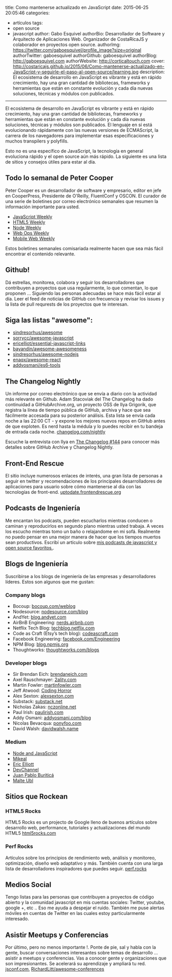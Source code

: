 title: Como mantenerse actualizado en JavaScript
date: 2015-06-25 20:05:46
categories:
- artículos
tags:
- open source
- javascript
author: Gabo Esquivel
authorBio:  Desarrollador de Software y Arquitecto de Aplicaciones Web. Organizador de CostaRicaJS y colaborador en proyectos open source.
authorImg:  https://twitter.com/gaboesquivel/profile_image?size=original
authorTwitter: gaboesquivel
authorGithub: gaboesquivel
authorBlog: http://gaboesquivel.com
authorWebsite:  http://corticaltouch.com
cover: http://costaricajs.github.io/2015/06/Como-mantenerse-actualizado-en-JavaScript-y-seguirle-el-paso-al-open-source/learning.jpg
description: El ecosistema de desarrollo en JavaScript es vibrante y está en rápido crecimiento, hay una gran cantidad de bibliotecas, frameworks y herramientas que están en constante evolución y cada día nuevas soluciones, técnicas y módulos con publicados.

---


El ecosistema de desarrollo en JavaScript es vibrante y está en rápido crecimiento, hay una gran cantidad de bibliotecas, frameworks y herramientas que están en constante evolución y cada día nuevas soluciones, técnicas y módulos son publicados. El lenguaje en sí está evolucionando rápidamente con las nuevas versiones de ECMAScript, la carrera de los navegadores para implementar esas especificaciones y muchos transpilers y polyfills.

Esto no es una específico de JavaScript, la tecnología en general evoluciona rápido y el open source aún más rápido. La siguiente es una lista de sitios y consejos útiles para estar al día.
<!-- more -->
## Todo lo semanal de Peter Cooper

Peter Cooper es un desarrollador de software y empresario, editor en jefe en CooperPress, Presidente de O'Reilly, FluentConf y OSCON. El curador de una serie de boletines por correo electrónico semanales que resumen la información importante para usted.
- [JavaScript Weekly](http://javascriptweekly.com/)
- [HTML5 Weekly](http://html5weekly.com/)
- [Node Weekly](http://nodeweekly.com/)
- [Web Ops Weekly](http://webopsweekly.com/)
- [Mobile Web Weekly](http://mobilewebweekly.co/)

Estos boletines semanales comisariada realmente hacen que sea más fácil encontrar el contenido relevante.

## Github!

Dá estrellas, monitorea, colabora y seguir los desarrolladores que contribuyen a proyectos que usa regularmente, lo que comentan, lo que proponen ... Siguiendo las personas adecuadas se hace más fácil estar al día. Leer el feed de noticias de GitHub con frecuencia y revisar los issues y la lista de pull requrests de los proyectos que te interesan.

## Siga las listas "awesome":
- [sindresorhus/awesome](https://github.com/sindresorhus/awesome)
- [sorrycc/awesome-javascript](https://github.com/sorrycc/awesome-javascript)
- [ericelliot/essential-javascript-links](https://github.com/ericelliott/essential-javascript-links)
- [bayandin/awesome-awesomeness](https://github.com/bayandin/awesome-awesomeness)
- [sindresorhus/awesome-nodejs](https://github.com/sindresorhus/awesome-nodejs)
- [enaqx/awesome-react](https://github.com/enaqx/awesome-react)
- [addyosmani/es6-tools](https://github.com/addyosmani/es6-tools)

## The Changelog Nightly

Un informe por correo electrónico que se envía a diario con la actividad más relevante en Github. Adam Stacoviak del The Changelog ha dado continuidad a GitHubArchive.org, un proyecto OSS de Ilya Grigorik, que registra la línea de tiempo pública de GitHub, archiva y hace que sea fácilmente accesada para su posterior análisis. Esta lista se envía cada noche a las 22:00 CT - y expone los mejores nuevos repos en GitHub antes de que exploten. Es nerd hasta la médula y lo puedes recibir en tu bandeja de entrada cada noche. [changelog.com/nightly](https://changelog.com/nightly/)

Escuche la entrevista con Ilya en [The Changelog #144](http://thechangelog.com/144) para conocer más detalles sobre GitHub Archive y Changelog Nightly.

## Front-End Rescue

El sitio incluye numerosos enlaces de interés, una gran lista de personas a seguir en twitter y recomendaciones de los principales desarrolladores de aplicaciones para usuario sobre cómo mantenerse al día con las tecnologías de front-end. [uptodate.frontendrescue.org](http://uptodate.frontendrescue.org/)

## Podcasts de Ingeniería

Me encantan los podcasts, pueden escucharlos mientras conducen o caminan y reproducirlos en segundo plano mientras usted trabaja. A veces los escucho mientras tomo un baño o relajandome en mi sofá. Realmente no puedo pensar en una mejor manera de hacer que los tiempos muertos sean productivos. Escribí un artículo sobre [mis podcasts de javascript y open source favoritos.](/blog/2012/recommended-podcasts-screencasts-and-blogs/).

## Blogs de Ingeniería

Suscribirse a los blogs de ingeniería de las empresas y desarrolladores líderes. Estos son algunos que me gustan:

### Company blogs  
- Bocoup: [bocoup.com/weblog](http://bocoup.com/weblog/)
- Nodesource: [nodesource.com/blog](https://nodesource.com/blog)
- AndYet: [blog.andyet.com](https://blog.andyet.com/)
- AirBnB Engineering: [nerds.airbnb.com](http://nerds.airbnb.com/)
- Netflix Tech Blog: [techblog.netflix.com](http://techblog.netflix.com)
- Code as Craft (Etsy’s tech blog): [codeascraft.com](http://codeascraft.com)
- Facebook Engineering: [facebook.com/Engineering](http://facebook.com/Engineering)
- NPM Blog: [blog.npmjs.org](http://blog.npmjs.org/)
- Thoughtworks: [thoughtworks.com/blogs](http://www.thoughtworks.com/blogs)

### Developer blogs
- Sir Brendan Eich: [brendaneich.com](https://brendaneich.com/)
- Axel Rauschmayer:  [2ality.com](http://www.2ality.com/)
- Martin Fowler: [martinfowler.com](http://martinfowler.com/)
- Jeff Atwood: [Coding Horror](http://blog.codinghorror.com/)
- Alex Sexton: [alexsexton.com](https://alexsexton.com/)
- Substack: [substack.net](http://substack.net/)
- Nicholas Zakas: [nczonline.net](http://www.nczonline.net/)
- Paul Irish: [paulirish.com](http://paulirish.com)
- Addy Osmani: [addyosmani.com/blog](http://addyosmani.com/blog/)
- Nicolas Bevacqua: [ponyfoo.com](http://ponyfoo.com/)
- David Walsh: [davidwalsh.name](http://davidwalsh.name/)

### Medium
- [Node and JavaScript](https://medium.com/node-js-javascript)
- [Mikeal](https://medium.com/@mikeal)
- [Eric Elliott](https://medium.com/@_ericelliott)
- [DevChannel](https://medium.com/dev-channel)
- [Juan Pablo Buriticá](https://medium.com/@buritica)
- [Malte Ubl](https://medium.com/@cramforce)


## Sitios que Rockean

### HTML5 Rocks

HTML5 Rocks es un projecto de Google lleno de buenos artículos sobre desarrollo web, performance, tutoriales y actualizaciones del mundo HTML5 [html5rocks.com](http://www.html5rocks.com/es/)

### Perf Rocks

Artículos sobre los principios de rendimiento web, análisis y monitoreo, optimización, diseño web adaptativo y más. También cuenta con una larga lista de desarrolladores inspiradores que puedes seguir. [perf.rocks](http://perf.rocks/)

## Medios Social

Tengo listas para las personas que contribuyen a proyectos de código abierto y la comunidad javascript en mis cuentas sociales: Twitter, youtube, google +, etc .. Eso me ayuda a despejar el ruido. También me puse alertas móviles en cuentas de Twitter en las cuales estoy particularmente interesado.

## Asistir Meetups y Conferencias

Por último, pero no menos importante !. Ponte de pie, sal y habla con la gente, buscar conversaciones interesantes sobre temas de desarrollo ... asistir a meetups y conferencias. Vas a conocer gente y organizaciones que son impresionantes. Se acelerará su aprendizaje y ampliará tu red. [jsconf.com](http://jsconf.com/), [RichardLitt/awesome-conferences](https://github.com/RichardLitt/awesome-conferences)
